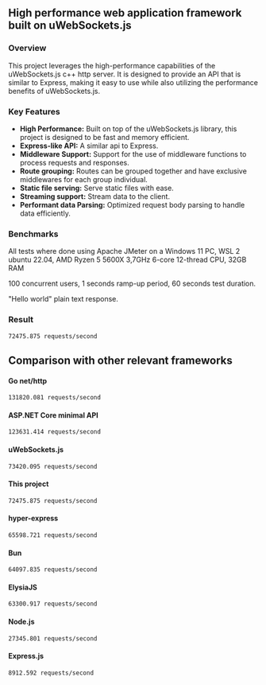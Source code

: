 ## High performance web application framework built on uWebSockets.js

### Overview

This project leverages the high-performance capabilities of the uWebSockets.js c++ http server. It is designed to provide an API that is similar to Express, making it easy to use while also utilizing the performance benefits of uWebSockets.js.

### Key Features

- **High Performance:** Built on top of the uWebSockets.js library, this project is designed to be fast and memory efficient.
- **Express-like API:** A similar api to Express.
- **Middleware Support:** Support for the use of middleware functions to process requests and responses.
- **Route grouping:** Routes can be grouped together and have exclusive middlewares for each group individual.
- **Static file serving:** Serve static files with ease.
- **Streaming support:** Stream data to the client.
- **Performant data Parsing:** Optimized request body parsing to handle data efficiently.

### Benchmarks

All tests where done using Apache JMeter on a Windows 11 PC, WSL 2 ubuntu 22.04, AMD Ryzen 5 5600X 3,7GHz 6-core 12-thread CPU, 32GB RAM

100 concurrent users, 1 seconds ramp-up period, 60 seconds test duration.

"Hello world" plain text response.

### Result

```
72475.875 requests/second
```

## Comparison with other relevant frameworks

#### Go net/http

```
131820.081 requests/second
```

#### ASP.NET Core minimal API

```
123631.414 requests/second
```

#### uWebSockets.js

```
73420.095 requests/second
```

#### This project

```
72475.875 requests/second
```

#### hyper-express

```
65598.721 requests/second
```

#### Bun

```
64097.835 requests/second
```

#### ElysiaJS

```
63300.917 requests/second
```

#### Node.js

```
27345.801 requests/second
```

#### Express.js

```
8912.592 requests/second
```
